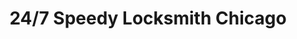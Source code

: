 ---
title: "24/7 Speedy Locksmith Chicago"
url: /chicago/24-7-speedy-locksmith-chicago/
shop: locksmith
---